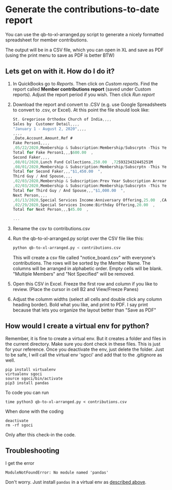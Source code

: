 [comment]: # (Hi trustee. It is best to view this file in a markdown preview.)

# Generate the contributions-to-date report
You can use the qb-to-xl-arranged.py script to generate a nicely formatted spreadsheet for member contributions.

The output will be in a CSV file, which you can open in XL and save as PDF (using the print menu to save as PDF is better BTW)

## Lets get on with it. How do I do it?
1. In QuickBooks go to _Reports_. Then click on _Custom reports_. Find the report called **Member contributions report** (saved under Custom reports). Adjust the report period if you wish. Then click _Run report_

1. Download the report and convert to .CSV (e.g. use Google Spreadsheets to convert to .csv, or Excel). At this point the file should look like:

    ```cs
    St. Gregoriose Orthodox Church of India,,,,
    Sales by  Customer Detail,,,,
    "January 1 - August 2, 2020",,,,
    ,,,,
    ,Date,Account,Amount,Ref #
    Fake Person1,,,,
    ,05/22/2020,Membership & Subscription:Membership/Subscrptn -This Year,600.00  ,9RX92343430450240
    Total for Fake Person1,,,$600.00  ,
    Second Faker,,,,
    ,08/01/2020,Lunch Fund Collections,250.00  ,72S9323432445251M
    ,08/01/2020,Membership & Subscription:Membership/Subscrptn -This Year,"1,200.00  ",72S933632445251M
    Total for Second Faker,,,"$1,450.00  ",
    Third Guy / And Spouse,,,,
    ,02/03/2020,Membership & Subscription:Prev Year Subscription Arrears,270.00  ,5250
    ,02/03/2020,Membership & Subscription:Membership/Subscrptn -This Year,730.00  ,5250
    Total for Third Guy / And Spouse,,,"$1,000.00  ",
    Next Person,,,,
    ,01/13/2020,Special Services Income:Anniversary Offering,25.00  ,CASH
    ,02/29/2020,Special Services Income:Birthday Offering,20.00  ,
    Total for Next Person,,,$45.00  ,

    ...
    ```

1. Rename the csv to contributions.csv

1. Run the qb-to-xl-arranged.py script over the CSV file like this:
    ```bash
    python qb-to-xl-arranged.py < contributions.csv
    ```

    This will create a csv file called "notice_board.csv" with everyone's contributions. 
    The rows will be sorted by the Member Name. The columns will be arranged in alphabetic order. 
    Empty cells will be blank. "Multiple Members" and "Not Specified" will be removed.

1. Open this CSV in Excel. Freeze the first row and column if you like to review. (Place the cursor in cell B2 and View/Freeze Panes)

1. Adjust the columm widths (select all cells and double click any column heading border). Bold what you like, and print to PDF. 
I say print because that lets you organize the layout better than "Save as PDF"

## How would I create a virtual env for python?
Remember, it is fine to create a virtual env. But it creates a folder and files in the current directory. Make sure you dont check in these files. This is just for your reference. Once you deactivate the env, just delete the folder. Just to be safe, I will call the virtual env 'sgoci' and add that to the .gitignore as well.

```
pip install virtualenv
virtualenv sgoci
source sgoci/bin/activate
pip3 install pandas
```

To code you can run
```
time python3 qb-to-xl-arranged.py < contributions.csv
```

When done with the coding
```
deactivate
rm -rf sgoci
```
Only after this check-in the code.

## Troubleshooting
I get the error
```
ModuleNotFoundError: No module named 'pandas'
```
Don't worry. Just install `pandas` in a virtual env as [described above](#how-would-i-create-a-virtual-env-for-python).